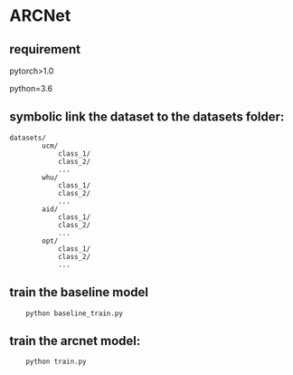 # ARCNet
## requirement
pytorch>1.0

python=3.6
## symbolic link the dataset to the datasets folder:
```
datasets/
        ucm/
            class_1/
            class_2/
            ...
        whu/
            class_1/
            class_2/
            ...
        aid/
            class_1/
            class_2/
            ...
        opt/
            class_1/
            class_2/
            ...
```
## train the baseline model
```
    python baseline_train.py
```
## train the arcnet model:
```
    python train.py
```